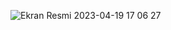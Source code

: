 ![Ekran Resmi 2023-04-19 17 06 27](https://user-images.githubusercontent.com/60845601/233100705-e118bf54-7295-4863-9b3a-ad1da980c984.png)
